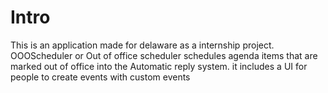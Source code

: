 # Intro
This is an application made for delaware as a internship project. OOOScheduler or Out of office scheduler schedules agenda items that are marked out of office into the Automatic reply system. it includes a UI for people to create events with custom events